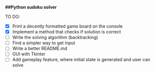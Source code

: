 **##Python sudoku solver**

TO DO:

- [x] Print a decently formatted game board on the console
- [x] Implement a method that checks if solution is correct 
- [ ] Write the solving algorithm (backtracking)
- [ ] Find a simpler way to get input
- [ ] Write a better README.md 
- [ ] GUI with Tkinter
- [ ] Add gameplay feature, where initial state is generated and user can solve